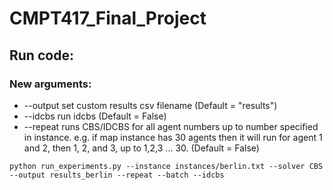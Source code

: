 # CMPT417_Final_Project

## Run code:

### New arguments:
* --output set custom results csv filename (Default = "results")
* --idcbs run idcbs (Default = False)
* --repeat runs CBS/IDCBS for all agent numbers up to number specified in instance. e.g. if map instance has 30 agents then it will run for agent 1 and 2, then 1, 2, and 3, up to 1,2,3 ... 30. (Default = False)

```
python run_experiments.py --instance instances/berlin.txt --solver CBS --output results_berlin --repeat --batch --idcbs
```
